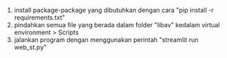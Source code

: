 1. install package-package yang dibutuhkan dengan cara "pip install -r requirements.txt"
2. pindahkan semua file yang berada dalam folder "libav" kedalam virtual environment > Scripts
3. jalankan program dengan menggunakan perintah "streamlit run web_st.py"